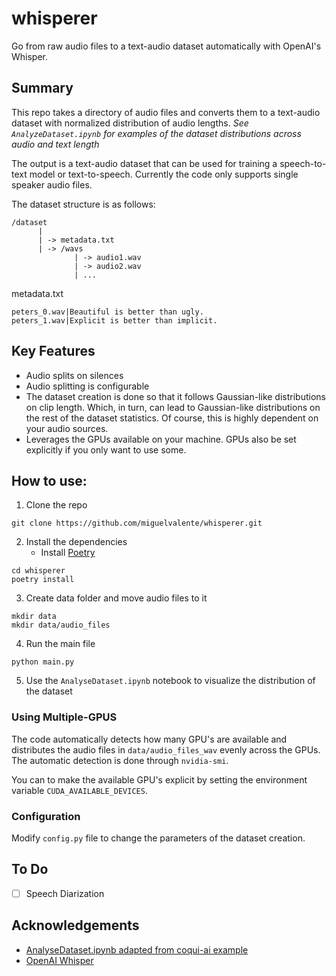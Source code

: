 
# whisperer

Go from raw audio files to a text-audio dataset automatically with OpenAI's Whisper.

## Summary

This repo takes a directory of audio files and converts them to a text-audio dataset with normalized distribution of audio lengths. *See ```AnalyzeDataset.ipynb``` for examples of the dataset distributions across audio and text length*

The output is a text-audio dataset that can be used for training a speech-to-text model or text-to-speech. Currently the code only supports single speaker audio files.

The dataset structure is as follows:

```
/dataset
      |
      | -> metadata.txt
      | -> /wavs
              | -> audio1.wav
              | -> audio2.wav
              | ...
```

metadata.txt 
```
peters_0.wav|Beautiful is better than ugly.
peters_1.wav|Explicit is better than implicit.

```



## Key Features

* Audio splits on silences
* Audio splitting is configurable
* The dataset creation is done so that it follows Gaussian-like distributions on clip length. Which, in turn, can lead to Gaussian-like distributions on the rest of the dataset statistics. Of course, this is highly dependent on your audio sources.
* Leverages the GPUs available on your machine. GPUs also be set explicitly if you only want to use some.



## How to use:

1. Clone the repo
``` 
git clone https://github.com/miguelvalente/whisperer.git
```
2. Install the dependencies
      - Install [Poetry](https://python-poetry.org/docs/)
```
cd whisperer
poetry install
```

3. Create data folder and move audio files to it
```
mkdir data
mkdir data/audio_files 
```
4. Run the main file
```
python main.py
```

5. Use the ```AnalyseDataset.ipynb``` notebook to visualize the distribution of the dataset

### Using Multiple-GPUS

The code automatically detects how many GPU's are available and distributes the audio files in ```data/audio_files_wav``` evenly across the GPUs.
The automatic detection is done through ```nvidia-smi```. 

You can to make the available GPU's explicit by setting the environment variable ```CUDA_AVAILABLE_DEVICES```.  

### Configuration

Modify `config.py` file to change the parameters of the dataset creation.

## To Do

- [ ] Speech Diarization


## Acknowledgements

 - [AnalyseDataset.ipynb adapted from coqui-ai example](https://github.com/coqui-ai)
 - [OpenAI Whisper](https://github.com/openai/whisper)
